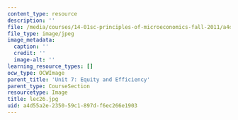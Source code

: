 ```yaml
---
content_type: resource
description: ''
file: /media/courses/14-01sc-principles-of-microeconomics-fall-2011/a4d55a2e235059c1897df6ec266e1903_lec26.jpg
file_type: image/jpeg
image_metadata:
  caption: ''
  credit: ''
  image-alt: ''
learning_resource_types: []
ocw_type: OCWImage
parent_title: 'Unit 7: Equity and Efficiency'
parent_type: CourseSection
resourcetype: Image
title: lec26.jpg
uid: a4d55a2e-2350-59c1-897d-f6ec266e1903
---
```

